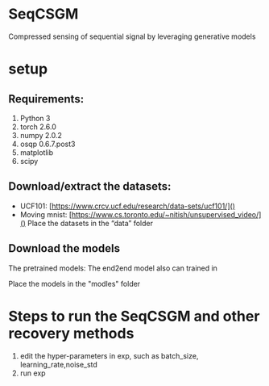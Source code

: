 # SeqCSGM
Compressed sensing of sequential signal by leveraging generative models
# setup  
## Requirements:
1. Python 3
2. torch 2.6.0
3. numpy 2.0.2
4. osqp  0.6.7.post3
5. matplotlib
6. scipy
## Download/extract the datasets:
* UCF101: [https://www.crcv.ucf.edu/research/data-sets/ucf101/]()
* Moving mnist: [https://www.cs.toronto.edu/~nitish/unsupervised_video/]()
Place the datasets in the “data” folder
## Download the models
The pretrained models:
The end2end model also can trained in 

Place the models in the "modles" folder
# Steps to run the SeqCSGM and other recovery methods
1. edit the hyper-parameters in exp, such as batch_size, learning_rate,noise_std
2. run exp
